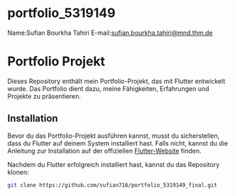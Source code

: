 # portfolio_5319149
Name:Sufian Bourkha Tahiri
E-mail:sufian.bourkha.tahiri@mnd.thm.de
# Portfolio Projekt

Dieses Repository enthält mein Portfolio-Projekt, das mit Flutter entwickelt wurde. Das Portfolio dient dazu, meine Fähigkeiten, Erfahrungen und Projekte zu präsentieren.

## Installation

Bevor du das Portfolio-Projekt ausführen kannst, musst du sicherstellen, dass du Flutter auf deinem System installiert hast. Falls nicht, kannst du die Anleitung zur Installation auf der offiziellen [Flutter-Website](https://flutter.dev/docs/get-started/install) finden.

Nachdem du Flutter erfolgreich installiert hast, kannst du das Repository klonen:

```bash
git clone https://github.com/sufian716/portfolio_5319149_final.git
